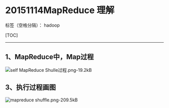 # 20151114MapReduce 理解

标签（空格分隔）： hadoop

[TOC]

---

## 1、MapReduce中，Map过程
  ![self  MapReduce Shulle过程.png-19.2kB][1]
   
   
## 3、执行过程画图
  ![mapreduce shuffle.png-209.5kB][2]

  [1]: http://static.zybuluo.com/Great-Chinese/h9urff61z1exo4f94e9ip18g/self%20%20MapReduce%20Shulle%E8%BF%87%E7%A8%8B.png
  [2]: http://static.zybuluo.com/Great-Chinese/jkkiz5rks8c59jidgsyfzyu9/mapreduce%20shuffle.png
  
  
  